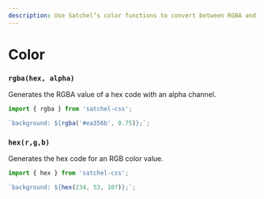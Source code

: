 ```yaml
---
description: Use Satchel’s color functions to convert between RGBA and hex values.
---
```


# Color

### `rgba(hex, alpha)`

Generates the RGBA value of a hex code with an alpha channel.

```javascript
import { rgba } from 'satchel-css';

`background: ${rgba('#ea356b', 0.75)};`;
```

### `hex(r,g,b)`

Generates the hex code for an RGB color value.

```javascript
import { hex } from 'satchel-css';

`background: ${hex(234, 53, 107)};`;
```

